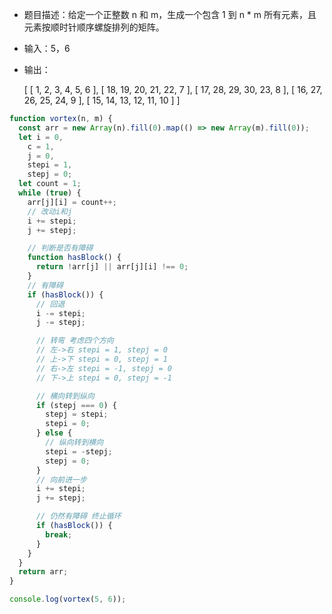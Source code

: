 - 题目描述：给定一个正整数 n 和 m，生成一个包含 1 到 n \* m 所有元素，且元素按顺时针顺序螺旋排列的矩阵。

- 输入：5，6

- 输出：

  [
    [ 1, 2, 3, 4, 5, 6 ],
    [ 18, 19, 20, 21, 22, 7 ],
    [ 17, 28, 29, 30, 23, 8 ],
    [ 16, 27, 26, 25, 24, 9 ],
    [ 15, 14, 13, 12, 11, 10 ]
  ]

```javascript
function vortex(n, m) {
  const arr = new Array(n).fill(0).map(() => new Array(m).fill(0));
  let i = 0,
    c = 1,
    j = 0,
    stepi = 1,
    stepj = 0;
  let count = 1;
  while (true) {
    arr[j][i] = count++;
    // 改动i和j
    i += stepi;
    j += stepj;

    // 判断是否有障碍
    function hasBlock() {
      return !arr[j] || arr[j][i] !== 0;
    }
    // 有障碍
    if (hasBlock()) {
      // 回退
      i -= stepi;
      j -= stepj;

      // 转弯 考虑四个方向
      // 左->右 stepi = 1, stepj = 0
      // 上->下 stepi = 0, stepj = 1
      // 右->左 stepi = -1, stepj = 0
      // 下->上 stepi = 0, stepj = -1

      // 横向转到纵向
      if (stepj === 0) {
        stepj = stepi;
        stepi = 0;
      } else {
        // 纵向转到横向
        stepi = -stepj;
        stepj = 0;
      }
      // 向前进一步
      i += stepi;
      j += stepj;

      // 仍然有障碍 终止循环
      if (hasBlock()) {
        break;
      }
    }
  }
  return arr;
}

console.log(vortex(5, 6));

```

